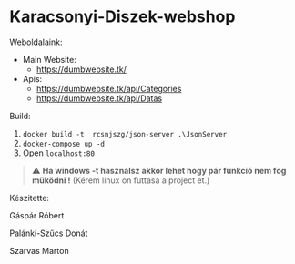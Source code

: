 # Karacsonyi-Diszek-webshop

Weboldalaink: 
* Main Website:
    * https://dumbwebsite.tk/
* Apis:
    * https://dumbwebsite.tk/api/Categories
    * https://dumbwebsite.tk/api/Datas

Build:

1. `docker build -t  rcsnjszg/json-server .\JsonServer`
2. `docker-compose up -d`
3. Open `localhost:80`


> :warning: **Ha windows -t használsz akkor lehet hogy pár funkció nem fog müködni !** (Kérem linux on futtasa a project et.)

Készitette:

Gáspár Róbert

Palánki-Szűcs Donát

Szarvas Marton
